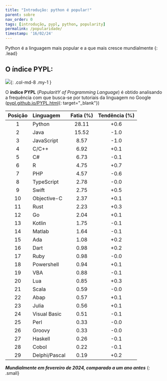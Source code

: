 ```yaml
---
title: "Introdução: python é popular!"
parent: sobre
nav_order: 0
tags: [introdução, pypl, python, popularity]
permalink: /popularidade/
timestamp: '16/02/24'
---
```


Python é a linguagem mais popular e a que mais cresce mundialmente
{: .lead}

## O índice PYPL:

![]({{site.baseurl}}/assets/images/pypl.png){: .col-md-8 .my-1 }

O **índice PYPL** (*PopularitY of Programming Language*) é obtido analisando a frequência com que busca-se por tutoriais da linguagem no Google ([pypl.github.io/PYPL.html](http://pypl.github.io/PYPL.html){: target="\_blank"})

| Posição	| Linguagem |	Fatia (%)	| Tendência (%) |
|:-------:|:--------- |:-----:|:---------:|
| 1 | Python |          28.11  | +0.6  |
| 2 | Java |          15.52  | -1.0  |
| 3 | JavaScript |          8.57  | -1.0  |
| 4 | C/C++ |          6.92  | +0.1  |
| 5 | C# |          6.73  | -0.1  |
| 6 | R |          4.75  | +0.7  |
| 7 | PHP |          4.57  | -0.6  |
| 8 | TypeScript |          2.78  | -0.0  |
| 9 | Swift |          2.75  | +0.5  |
| 10 | Objective-C |          2.37  | +0.1  |
| 11 | Rust |          2.23  | +0.3  |
| 12 | Go |          2.04  | +0.1  |
| 13 | Kotlin |          1.75  | -0.1  |
| 14 | Matlab |          1.64  | -0.1  |
| 15 | Ada |          1.08  | +0.2  |
| 16 | Dart |          0.98  | +0.2  |
| 17 | Ruby |          0.98  | -0.0  |
| 18 | Powershell |          0.94  | +0.1  |
| 19 | VBA |          0.88  | -0.1  |
| 20 | Lua |          0.85  | +0.3  |
| 21 | Scala |          0.59  | -0.0  |
| 22 | Abap |          0.57  | +0.1  |
| 23 | Julia |          0.56  | +0.1  |
| 24 | Visual Basic |          0.51  | -0.1  |
| 25 | Perl |          0.33  | -0.0  |
| 26 | Groovy |          0.33  | -0.0  |
| 27 | Haskell |          0.26  | -0.1  |
| 28 | Cobol |          0.22  | -0.1  |
| 29 | Delphi/Pascal |          0.19  | +0.2  |

***Mundialmente em fevereiro de 2024, comparado a um ano antes***
{: .small}
